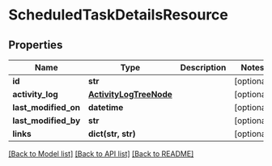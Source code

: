 # ScheduledTaskDetailsResource

## Properties
Name | Type | Description | Notes
------------ | ------------- | ------------- | -------------
**id** | **str** |  | [optional] 
**activity_log** | [**ActivityLogTreeNode**](ActivityLogTreeNode.md) |  | [optional] 
**last_modified_on** | **datetime** |  | [optional] 
**last_modified_by** | **str** |  | [optional] 
**links** | **dict(str, str)** |  | [optional] 

[[Back to Model list]](../README.md#documentation-for-models) [[Back to API list]](../README.md#documentation-for-api-endpoints) [[Back to README]](../README.md)


